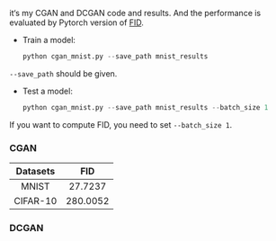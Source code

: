 it‘s my CGAN and DCGAN code and results. And the performance is evaluated by Pytorch version of  [FID](https://github.com/mseitzer/pytorch-fid).

* Train  a model:

  ```python
  python cgan_mnist.py --save_path mnist_results
  ```
``` --save_path ``` should be given.

* Test a model:

  ```python
  python cgan_mnist.py --save_path mnist_results --batch_size 1 
  ```
If you want to compute FID, you need to set ``` --batch_size 1 ```.
  
### CGAN
| Datasets | FID |
| :------: | :----: |
| MNIST |  27.7237|
| CIFAR-10 | 280.0052 |


### DCGAN
